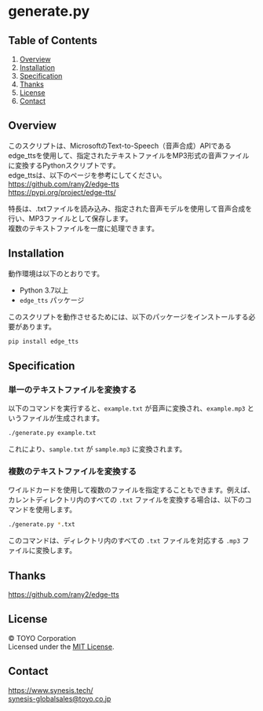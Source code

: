 # generate.py

## Table of Contents

1. [Overview](#overview)
2. [Installation](#installation)
3. [Specification](#specification)
4. [Thanks](#thanks)
5. [License](#license)
6. [Contact](#contact)

## Overview  
このスクリプトは、MicrosoftのText-to-Speech（音声合成）APIであるedge_ttsを使用して、指定されたテキストファイルをMP3形式の音声ファイルに変換するPythonスクリプトです。  
edge_ttsは、以下のページを参考にしてください。  
https://github.com/rany2/edge-tts  
https://pypi.org/project/edge-tts/  

特長は、.txtファイルを読み込み、指定された音声モデルを使用して音声合成を行い、MP3ファイルとして保存します。  
複数のテキストファイルを一度に処理できます。  

##  Installation  
動作環境は以下のとおりです。  
- Python 3.7以上
- `edge_tts` パッケージ
  
このスクリプトを動作させるためには、以下のパッケージをインストールする必要があります。
```bash
pip install edge_tts
```

## Specification

### 単一のテキストファイルを変換する
以下のコマンドを実行すると、`example.txt` が音声に変換され、`example.mp3` というファイルが生成されます。
```bash
./generate.py example.txt
```
これにより、`sample.txt` が `sample.mp3` に変換されます。

### 複数のテキストファイルを変換する
ワイルドカードを使用して複数のファイルを指定することもできます。例えば、カレントディレクトリ内のすべての `.txt` ファイルを変換する場合は、以下のコマンドを使用します。
```bash
./generate.py *.txt
```
このコマンドは、ディレクトリ内のすべての `.txt` ファイルを対応する `.mp3` ファイルに変換します。

## Thanks
https://github.com/rany2/edge-tts

## License  
© TOYO Corporation  
Licensed under the [MIT License](https://github.com/synesis-toyo/FeedService?tab=MIT-1-ov-file).

## Contact
https://www.synesis.tech/  
[synesis-globalsales@toyo.co.jp](<mailto:synesis-globalsales@toyo.co.jp>)
